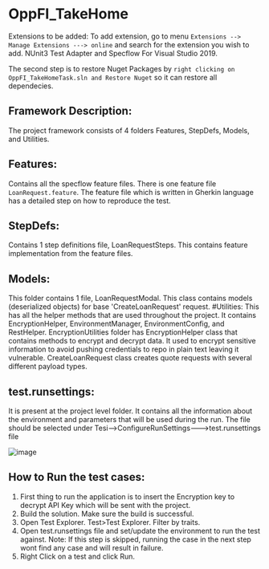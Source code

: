 # OppFI_TakeHome

Extensions to be added: To add extension, go to menu `Extensions --> Manage Extensions ---> online` and search for the extension you wish to add.
NUnit3 Test Adapter and Specflow For Visual Studio 2019.

The second step is to restore Nuget Packages by `right clicking on OppFI_TakeHomeTask.sln and Restore Nuget` so it can restore all dependecies.

## Framework Description:
The project framework consists of 4 folders Features, StepDefs, Models, and Utilities.

## Features:
Contains all the specflow feature files. There is one feature file `LoanRequest.feature`.
The feature file which is written in Gherkin language has a detailed step on how to reproduce the test.

## StepDefs:
Contains 1 step definitions file, LoanRequestSteps. This contains feature implementation from the feature files.

## Models:
This folder contains 1 file, LoanRequestModal. This class contains models (deserialized objects) for base 'CreateLoanRequest' request.
#Utilities:
This has all the helper methods that are used throughout the project. It contains EncryptionHelper, EnvironmentManager, EnvironmentConfig, and RestHelper. 
EncryptionUtilities folder has EncryptionHelper class that contains methods to encrypt and decrypt data. It used to encrypt sensitive information to avoid pushing credentials to repo in plain text leaving it vulnerable.
CreateLoanRequest class creates quote requests with several different payload types.

## test.runsettings:
It is present at the project level folder. It contains all the information about the environment and parameters that will be used during the run. The file should be selected under Tesi-->ConfigureRunSettings--->test.runsettings file

![image](https://user-images.githubusercontent.com/78940196/194466383-fc201298-f5b2-45ff-ab75-b5bbbea7743e.png)



## How to Run the test cases:
 1. First thing to run the application is to insert the Encryption key to decrypt API Key which will be sent with the project.
 1. Build the solution. Make sure the build is successful.
 2. Open Test Explorer. Test>Test Explorer. Filter by traits.
 3. Open test.runsettings file and set/update the environment to run the test against. Note: If this step is skipped, running the case in the next step wont find any case and will result in failure.
 4. Right Click on a test and click Run.
